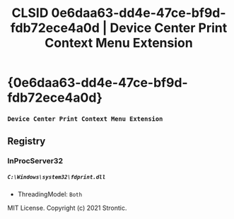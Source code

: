 ﻿---
title: "CLSID 0e6daa63-dd4e-47ce-bf9d-fdb72ece4a0d | Device Center Print Context Menu Extension"
excerpt: What is COM-Object CLSID 0e6daa63-dd4e-47ce-bf9d-fdb72ece4a0d?
---

# {0e6daa63-dd4e-47ce-bf9d-fdb72ece4a0d}

### `Device Center Print Context Menu Extension`

## Registry


### InProcServer32

##### `C:\Windows\system32\fdprint.dll`
* ThreadingModel: `Both`

MIT License. Copyright (c) 2021 Strontic.


